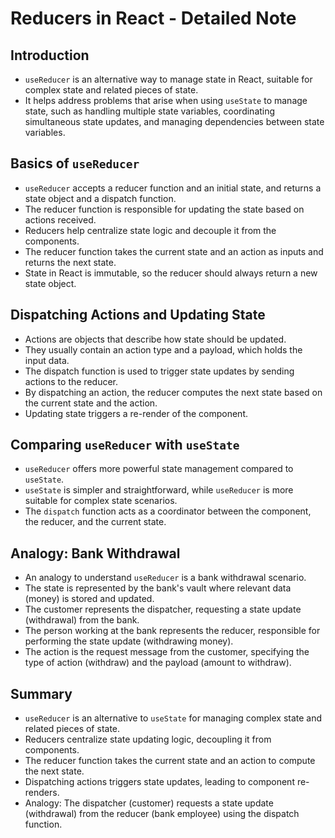 # Reducers in React - Detailed Note

## Introduction

- `useReducer` is an alternative way to manage state in React, suitable for complex state and related pieces of state.
- It helps address problems that arise when using `useState` to manage state, such as handling multiple state variables, coordinating simultaneous state updates, and managing dependencies between state variables.

## Basics of `useReducer`

- `useReducer` accepts a reducer function and an initial state, and returns a state object and a dispatch function.
- The reducer function is responsible for updating the state based on actions received.
- Reducers help centralize state logic and decouple it from the components.
- The reducer function takes the current state and an action as inputs and returns the next state.
- State in React is immutable, so the reducer should always return a new state object.

## Dispatching Actions and Updating State

- Actions are objects that describe how state should be updated.
- They usually contain an action type and a payload, which holds the input data.
- The dispatch function is used to trigger state updates by sending actions to the reducer.
- By dispatching an action, the reducer computes the next state based on the current state and the action.
- Updating state triggers a re-render of the component.

## Comparing `useReducer` with `useState`

- `useReducer` offers more powerful state management compared to `useState`.
- `useState` is simpler and straightforward, while `useReducer` is more suitable for complex state scenarios.
- The `dispatch` function acts as a coordinator between the component, the reducer, and the current state.

## Analogy: Bank Withdrawal

- An analogy to understand `useReducer` is a bank withdrawal scenario.
- The state is represented by the bank's vault where relevant data (money) is stored and updated.
- The customer represents the dispatcher, requesting a state update (withdrawal) from the bank.
- The person working at the bank represents the reducer, responsible for performing the state update (withdrawing money).
- The action is the request message from the customer, specifying the type of action (withdraw) and the payload (amount to withdraw).

## Summary

- `useReducer` is an alternative to `useState` for managing complex state and related pieces of state.
- Reducers centralize state updating logic, decoupling it from components.
- The reducer function takes the current state and an action to compute the next state.
- Dispatching actions triggers state updates, leading to component re-renders.
- Analogy: The dispatcher (customer) requests a state update (withdrawal) from the reducer (bank employee) using the dispatch function.
